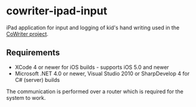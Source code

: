 cowriter-ipad-input
===================

iPad application for input and logging of kid's hand writing used
in the [CoWriter project](http://chili.epfl.ch/page-92272-en.html).


Requirements
------------

- XCode 4 or newer for iOS builds - supports iOS 5.0 and newer
- Microsoft .NET 4.0 or newer, Visual Studio 2010 or SharpDevelop 4 for C# (server) builds

The communication is performed over a router which is required for the system to work.
